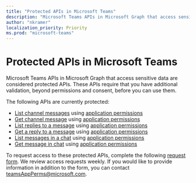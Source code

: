 ```yaml
---
title: "Protected APIs in Microsoft Teams"
description: "Microsoft Teams APIs in Microsoft Graph that access sensitive data are considered protected APIs."
author: "nkramer"
localization_priority: Priority
ms.prod: "microsoft-teams"
---
```


# Protected APIs in Microsoft Teams

Microsoft Teams APIs in Microsoft Graph that access sensitive data are considered protected APIs. 
These APIs require that you have additional validation, beyond permissions and consent, before you can use them.

The following APIs are currently protected:
* [List channel messages](/graph/api/channel-list-messages?view=graph-rest-beta)  using [application permissions](auth/auth-concepts.md#microsoft-graph-permissions)
* [Get channel message](/graph/api/channel-get-message?view=graph-rest-beta)  using [application permissions](auth/auth-concepts.md#microsoft-graph-permissions)
* [List replies to a message](/graph/api/channel-list-messagereplies?view=graph-rest-beta)  using [application permissions](auth/auth-concepts.md#microsoft-graph-permissions)
* [Get a reply to a message](/graph/api/channel-get-messagereply?view=graph-rest-beta)  using [application permissions](auth/auth-concepts.md#microsoft-graph-permissions)
* [List messages in a chat](/graph/api/chatmessage-list?view=graph-rest-beta)  using [application permissions](auth/auth-concepts.md#microsoft-graph-permissions)
* [Get message in chat](/graph/api/chatmessage-get?view=graph-rest-beta)  using [application permissions](auth/auth-concepts.md#microsoft-graph-permissions)

To request access to these protected APIs, complete the following [request form](http://aka.ms/teamsgraph/requestaccess). 
We review access requests weekly. 
If you would like to provide information in addition to the form, you can contact [teamsAppPerms@microsoft.com](mailto:teamsAppPerms@microsoft.com).

